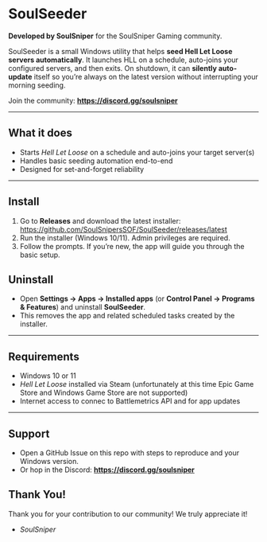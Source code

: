 # SoulSeeder

**Developed by SoulSniper** for the SoulSniper Gaming community.

SoulSeeder is a small Windows utility that helps **seed Hell Let Loose servers automatically**. It launches HLL on a schedule, auto-joins your configured servers, and then exits. On shutdown, it can **silently auto-update** itself so you’re always on the latest version without interrupting your morning seeding.

Join the community: **https://discord.gg/soulsniper**

---

## What it does
- Starts *Hell Let Loose* on a schedule and auto-joins your target server(s)
- Handles basic seeding automation end-to-end
- Designed for set-and-forget reliability

---

## Install
1. Go to **Releases** and download the latest installer:  
   https://github.com/SoulSnipersSOF/SoulSeeder/releases/latest
2. Run the installer (Windows 10/11). Admin privileges are required.
3. Follow the prompts. If you’re new, the app will guide you through the basic setup.

## Uninstall
- Open **Settings → Apps → Installed apps** (or **Control Panel → Programs & Features**) and uninstall **SoulSeeder**.  
- This removes the app and related scheduled tasks created by the installer.

---

## Requirements
- Windows 10 or 11
- *Hell Let Loose* installed via Steam (unfortunately at this time Epic Game Store and Windows Game Store are not supported)
- Internet access to connec to Battlemetrics API and for app updates

---

## Support
- Open a GitHub Issue on this repo with steps to reproduce and your Windows version.
- Or hop in the Discord: **https://discord.gg/soulsniper**

## Thank You!
Thank you for your contribution to our community! We truly appreciate it! 
- *SoulSniper*

